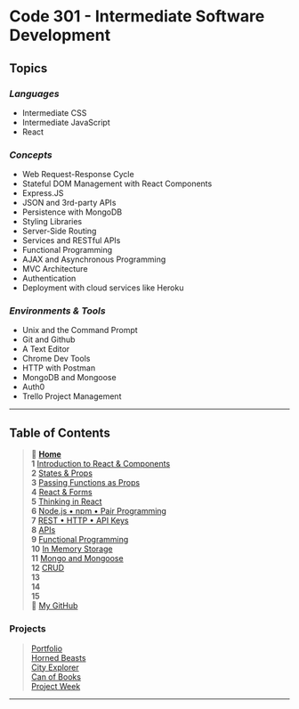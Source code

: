 # Code 301 - Intermediate Software Development

## **Topics**

### *Languages*

* Intermediate CSS
* Intermediate JavaScript
* React

### *Concepts*

* Web Request-Response Cycle
* Stateful DOM Management with React Components
* Express.JS
* JSON and 3rd-party APIs
* Persistence with MongoDB
* Styling Libraries
* Server-Side Routing
* Services and RESTful APIs
* Functional Programming
* AJAX and Asynchronous Programming
* MVC Architecture
* Authentication
* Deployment with cloud services like Heroku

### *Environments & Tools*

* Unix and the Command Prompt
* Git and Github
* A Text Editor
* Chrome Dev Tools
* HTTP with Postman
* MongoDB and Mongoose
* Auth0
* Trello Project Management

_____

## Table of Contents

> 🏡 [**Home**](https://mistidinzy.github.io/ReadingNotes/) <br>
> **1** [Introduction to React & Components](/read01.md)<br>
> **2** [States & Props](/read02.md)<br>
> **3** [Passing Functions as Props](/read03.md)<br>
> **4** [React & Forms](/read04.md)<br>
> **5** [Thinking in React](/read05.md)<br>
> **6** [Node.js • npm • Pair Programming](/read06.md)<br>
> **7** [REST • HTTP • API Keys](/read07.md)<br>
> **8** [APIs](/read08.md)<br>
> **9** [Functional Programming](/read09.md)<br>
> **10** [In Memory Storage](/read10.md)<br>
> **11** [Mongo and Mongoose](/read11.md)<br>
> **12** [CRUD](/read12.md)<br>
> **13** [](/read13.md)<br>
> **14** [](/read14.md)<br>
> **15** [](/read15.md)<br>
> 🐙 [My GitHub](https://github.com/mistidinzy)

### Projects

> [Portfolio]()<br>
> [Horned Beasts]()<br>
> [City Explorer]()<br>
> [Can of Books]()<br>
> [Project Week]()<br>

_____
